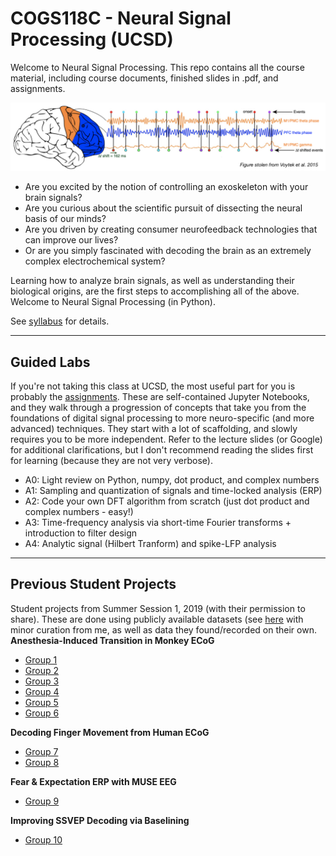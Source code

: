 # COGS118C - Neural Signal Processing (UCSD)
Welcome to Neural Signal Processing.
This repo contains all the course material, including course documents, finished slides in .pdf, and assignments.

![](CourseDocuments/header.png)

+ Are you excited by the notion of controlling an exoskeleton with your brain signals?
+ Are you curious about the scientific pursuit of dissecting the neural basis of our minds?
+ Are you driven by creating consumer neurofeedback technologies that can improve our lives?
+ Or are you simply fascinated with decoding the brain as an extremely complex electrochemical system?

Learning how to analyze brain signals, as well as understanding their biological origins, are the first steps to accomplishing all of the above. Welcome to Neural Signal Processing (in Python).

See [syllabus](CourseDocuments/Syllabus.pdf) for details.

---
## Guided Labs

If you're not taking this class at UCSD, the most useful part for you is probably the [assignments](Assignments). These are self-contained Jupyter Notebooks, and they walk through a progression of concepts that take you from the foundations of digital signal processing to more neuro-specific (and more advanced) techniques. They start with a lot of scaffolding, and slowly requires you to be more independent. Refer to the lecture slides (or Google) for additional clarifications, but I don't recommend reading the slides first for learning (because they are not very verbose).

- A0: Light review on Python, numpy, dot product, and complex numbers
- A1: Sampling and quantization of signals and time-locked analysis (ERP)
- A2: Code your own DFT algorithm from scratch (just dot product and complex numbers - easy!)
- A3: Time-frequency analysis via short-time Fourier transforms + introduction to filter design
- A4: Analytic signal (Hilbert Tranform) and spike-LFP analysis

---

## Previous Student Projects

Student projects from Summer Session 1, 2019 (with their permission to share). These are done using publicly available datasets (see [here](/Assigments/project_data/data_curation.ipynb) with minor curation from me, as well as data they found/recorded on their own.
**Anesthesia-Induced Transition in Monkey ECoG**
- [Group 1](https://github.com/vnazlukhanyan/COGS118C_Final/blob/master/Oscillatory_Basis_Project.ipynb)
- [Group 2](https://github.com/kevinice95/Cogs118C-final)
- [Group 3](https://github.com/dylew898/Cogs118Project)
- [Group 4](https://github.com/ahsanbari/Cogs118C_Final_Prj)
- [Group 5](https://github.com/Chuyang98/COGS-118C-Final-Project-Code-and-Slide)
- [Group 6](https://github.com/ZhuojunChen/COGS118C/blob/master/Assignments/project_data/COGS118C-Final-Presentation-Monkey-Data-Analysis.ipynb)

**Decoding Finger Movement from Human ECoG**
- [Group 7](https://github.com/benjaminmakowsky/cogs118c/blob/master/Assignments/Final%20Project.ipynb)
- [Group 8](https://github.com/yuhaimei/COGS__118C_Final_Project)

**Fear & Expectation ERP with MUSE EEG**
- [Group 9](https://github.com/TamuzHod/Neural-_signal_processing_final_project)

**Improving SSVEP Decoding via Baselining**
- [Group 10](https://github.com/Nikleon/AR-Modeling-EEG-for-SSVEP/blob/master/FinalProjectReport.ipynb)
